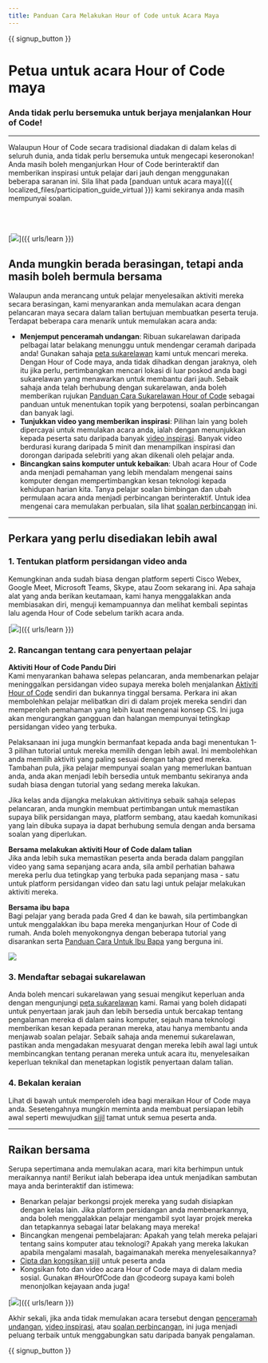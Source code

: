 ```yaml
---
title: Panduan Cara Melakukan Hour of Code untuk Acara Maya
---
```


{{ signup_button }}

# Petua untuk acara Hour of Code maya

### Anda tidak perlu bersemuka untuk berjaya menjalankan Hour of Code!

***

Walaupun Hour of Code secara tradisional diadakan di dalam kelas di seluruh dunia, anda tidak perlu bersemuka untuk mengecapi keseronokan! Anda masih boleh menganjurkan Hour of Code berinteraktif dan memberikan inspirasi untuk pelajar dari jauh dengan menggunakan beberapa saranan ini.  Sila lihat pada [panduan untuk acara maya]({{ localized_files/participation_guide_virtual }}) kami sekiranya anda masih mempunyai soalan.

<br><br>

[<img src="/images/fit-600/Marketing/pexels-andrea-piacquadio-3762940.jpg" />]({{ urls/learn }})

## Anda mungkin berada berasingan, tetapi anda masih boleh bermula bersama
Walaupun anda merancang untuk pelajar menyelesaikan aktiviti mereka secara berasingan, kami menyarankan anda memulakan acara dengan pelancaran maya secara dalam talian bertujuan membuatkan peserta teruja. Terdapat beberapa cara menarik untuk memulakan acara anda: 

<ul>
<li><b>Menjemput penceramah undangan</b>: Ribuan sukarelawan daripada pelbagai latar belakang menunggu untuk mendengar ceramah daripada anda! Gunakan sahaja <a href="https://code.org/volunteer/local">peta sukarelawan</a> kami untuk mencari mereka. Dengan Hour of Code maya, anda tidak dihadkan dengan jaraknya, oleh itu jika perlu, pertimbangkan mencari lokasi di luar poskod anda bagi sukarelawan yang menawarkan untuk membantu dari jauh. Sebaik sahaja anda telah berhubung dengan sukarelawan, anda boleh memberikan rujukan <a href="http://hourofcode.com/us/how-to/volunteers">Panduan Cara Sukarelawan Hour of Code</a> sebagai panduan untuk menentukan topik yang berpotensi, soalan perbincangan dan banyak lagi.</li> 
<li><b>Tunjukkan video yang memberikan inspirasi</b>: Pilihan lain yang boleh dipercayai untuk memulakan acara anda, ialah dengan menunjukkan kepada peserta satu daripada banyak <a href="http://hourofcode.com/us/promote/resources#videos">video inspirasi</a>. Banyak video berdurasi kurang daripada 5 minit dan menampilkan inspirasi dan dorongan daripada selebriti yang akan dikenali oleh pelajar anda.</li> 
<li><b>Bincangkan sains komputer untuk kebaikan</b>: Ubah acara Hour of Code anda menjadi pemahaman yang lebih mendalam mengenai sains komputer dengan mempertimbangkan kesan teknologi kepada kehidupan harian kita. Tanya pelajar soalan bimbingan dan ubah permulaan acara anda menjadi perbincangan berinteraktif. Untuk idea mengenai cara memulakan perbualan, sila lihat <a href="https://code.org/csforgood#prompts">soalan perbincangan</a> ini.</li>
</ul>

---

## Perkara yang perlu disediakan lebih awal

### 1. Tentukan platform persidangan video anda
Kemungkinan anda sudah biasa dengan platform seperti Cisco Webex, Google Meet, Microsoft Teams, Skype, atau Zoom sekarang ini. Apa sahaja alat yang anda berikan keutamaan, kami hanya menggalakkan anda membiasakan diri, menguji kemampuannya dan melihat kembali sepintas lalu agenda Hour of Code sebelum tarikh acara anda.

[<img src="/images/fit-600/Marketing/photo-of-boy-video-calling-with-a-woman-4145197.jpg" />]({{ urls/learn }})

### 2. Rancangan tentang cara penyertaan pelajar
**Aktiviti Hour of Code Pandu Diri**<br> Kami menyarankan bahawa selepas pelancaran, anda membenarkan pelajar meninggalkan persidangan video supaya mereka boleh menjalankan <a href="https://hourofcode.com/us/learn">Aktiviti Hour of Code</a> sendiri dan bukannya tinggal bersama. Perkara ini akan membolehkan pelajar melibatkan diri di dalam projek mereka sendiri dan memperoleh pemahaman yang lebih kuat mengenai konsep CS. Ini juga akan mengurangkan gangguan dan halangan mempunyai tetingkap persidangan video yang terbuka.

Pelaksanaan ini juga mungkin bermanfaat kepada anda bagi menentukan 1-3 pilihan tutorial untuk mereka memilih dengan lebih awal. Ini membolehkan anda memilih aktiviti yang paling sesuai dengan tahap gred mereka. Tambahan pula, jika pelajar mempunyai soalan yang memerlukan bantuan anda, anda akan menjadi lebih bersedia untuk membantu sekiranya anda sudah biasa dengan tutorial yang sedang mereka lakukan.

Jika kelas anda dijangka melakukan aktivitinya sebaik sahaja selepas pelancaran, anda mungkin membuat pertimbangan untuk memastikan supaya bilik persidangan maya, platform sembang, atau kaedah komunikasi yang lain dibuka supaya ia dapat berhubung semula dengan anda bersama soalan yang diperlukan.

**Bersama melakukan aktiviti Hour of Code dalam talian**<br> Jika anda lebih suka memastikan peserta anda berada dalam panggilan video yang sama sepanjang acara anda, sila ambil perhatian bahawa mereka perlu dua tetingkap yang terbuka pada sepanjang masa - satu untuk platform persidangan video dan satu lagi untuk pelajar melakukan aktiviti mereka.

**Bersama ibu bapa**<br> Bagi pelajar yang berada pada Gred 4 dan ke bawah, sila pertimbangkan untuk menggalakkan ibu bapa mereka menganjurkan Hour of Code di rumah. Anda boleh menyokongnya dengan beberapa tutorial yang disarankan serta <a href="https://hourofcode.com/us/how-to/parents">Panduan Cara Untuk Ibu Bapa</a> yang berguna ini.

[<img src="/images/fit-600/Marketing//happy-father-and-child-browsing-laptop-in-bedroom-4545778.jpg" />](https://hourofcode.com/us/how-to/parents)

### 3. Mendaftar sebagai sukarelawan
Anda boleh mencari sukarelawan yang sesuai mengikut keperluan anda dengan mengunjungi <a href="https://code.org/volunteer/local">peta sukarelawan</a> kami. Ramai yang boleh didapati untuk penyertaan jarak jauh dan lebih bersedia untuk bercakap tentang pengalaman mereka di dalam sains komputer, sejauh mana teknologi memberikan kesan kepada peranan mereka, atau hanya membantu anda menjawab soalan pelajar. Sebaik sahaja anda menemui sukarelawan, pastikan anda mengadakan mesyuarat dengan mereka lebih awal lagi untuk membincangkan tentang peranan mereka untuk acara itu, menyelesaikan keperluan teknikal dan menetapkan logistik penyertaan dalam talian.

### 4. Bekalan keraian
Lihat di bawah untuk memperoleh idea bagi meraikan Hour of Code maya anda. Sesetengahnya mungkin meminta anda membuat persiapan lebih awal seperti mewujudkan <a href="https://code.org/certificates">sijil</a> tamat untuk semua peserta anda.

---

## Raikan bersama

Serupa sepertimana anda memulakan acara, mari kita berhimpun untuk meraikannya nanti! Berikut ialah beberapa idea untuk menjadikan sambutan maya anda berinteraktif dan istimewa:

- Benarkan pelajar berkongsi projek mereka yang sudah disiapkan dengan kelas lain. Jika platform persidangan anda membenarkannya, anda boleh menggalakkan pelajar mengambil syot layar projek mereka dan tetapkannya sebagai latar belakang maya mereka!
- Bincangkan mengenai pembelajaran: Apakah yang telah mereka pelajari tentang sains komputer atau teknologi? Apakah yang mereka lakukan apabila mengalami masalah, bagaimanakah mereka menyelesaikannya?
- <a href="https://code.org/certificates">Cipta dan kongsikan sijil</a> untuk peserta anda
- Kongsikan foto dan video acara Hour of Code maya di dalam media sosial. Gunakan #HourOfCode dan @codeorg supaya kami boleh menonjolkan kejayaan anda juga!

[<img src="/images/fit-600/Marketing/g8TUlHzF.jpeg" />]({{ urls/learn }})

Akhir sekali, jika anda tidak memulakan acara tersebut dengan <a href="https://code.org/volunteer/local">penceramah undangan</a>, <a href="https://hourofcode.com/us/promote/resources#">video inspirasi</a>, atau <a href="https://code.org/csforgood#prompts">soalan perbincangan</a>, ini juga menjadi peluang terbaik untuk menggabungkan satu daripada banyak pengalaman.

{{ signup_button }}
